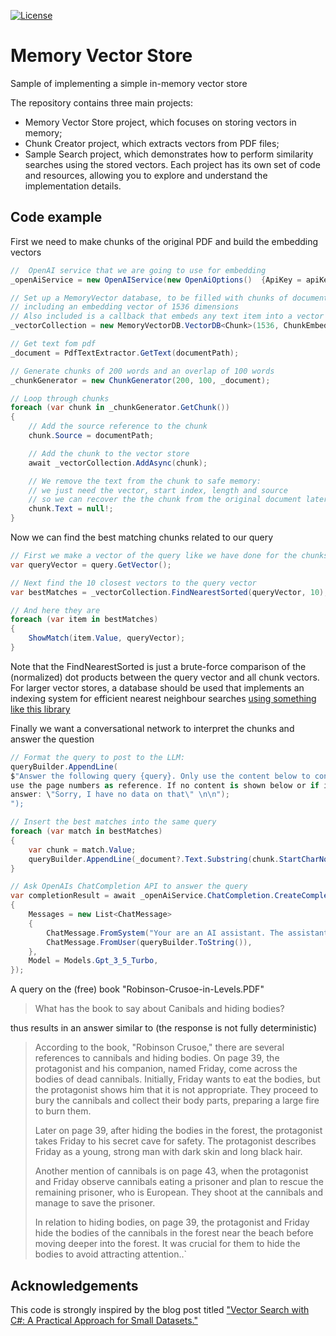 [![License](https://img.shields.io/badge/license-MIT-blue.svg)](LICENSE)

# Memory Vector Store
Sample of implementing a simple in-memory vector store

The repository contains three main projects: 
- Memory Vector Store project, which focuses on storing vectors in memory;
- Chunk Creator project, which extracts vectors from PDF files;
- Sample Search project, which demonstrates how to perform similarity searches using the stored vectors. Each project has its own set of code and resources, allowing you to explore and understand the implementation details.

## Code example

First we need to make chunks of the original PDF and build the embedding vectors

```cs
//  OpenAI service that we are going to use for embedding   
_openAiService = new OpenAIService(new OpenAiOptions()  {ApiKey = apiKey });

// Set up a MemoryVector database, to be filled with chunks of documents
// including an embedding vector of 1536 dimensions
// Also included is a callback that embeds any text item into a vector
_vectorCollection = new MemoryVectorDB.VectorDB<Chunk>(1536, ChunkEmbedingAsync);

// Get text fom pdf 
_document = PdfTextExtractor.GetText(documentPath);

// Generate chunks of 200 words and an overlap of 100 words 
_chunkGenerator = new ChunkGenerator(200, 100, _document);

// Loop through chunks
foreach (var chunk in _chunkGenerator.GetChunk())
{
    // Add the source reference to the chunk
    chunk.Source = documentPath;

    // Add the chunk to the vector store
    await _vectorCollection.AddAsync(chunk);

    // We remove the text from the chunk to safe memory: 
    // we just need the vector, start index, length and source
    // so we can recover the the chunk from the original document later
    chunk.Text = null!;
}
```

Now we can find the best matching chunks related to our query

```cs
// First we make a vector of the query like we have done for the chunks of the documents
var queryVector = query.GetVector();

// Next find the 10 closest vectors to the query vector
var bestMatches = _vectorCollection.FindNearestSorted(queryVector, 10);

// And here they are
foreach (var item in bestMatches)
{
    ShowMatch(item.Value, queryVector);                    
} 
```
Note that the FindNearestSorted is just a brute-force comparison of the (normalized) dot products between the query vector and all chunk vectors. For larger vector stores,  a database should be used that implements an indexing system for efficient nearest neighbour searches  [using something like this library](https://github.com/curiosity-ai/hnsw-sharp)

Finally we want a conversational network to interpret the chunks and answer the question

```cs
// Format the query to post to the LLM:
queryBuilder.AppendLine(
$"Answer the following query {query}. Only use the content below to construct the answer, 
use the page numbers as reference. If no content is shown below or if it is not applicable,
answer: \"Sorry, I have no data on that\" \n\n");
");

// Insert the best matches into the same query
foreach (var match in bestMatches)
{
    var chunk = match.Value;
    queryBuilder.AppendLine(_document?.Text.Substring(chunk.StartCharNo, chunk.CharLength)+"\n" ?? "");
}

// Ask OpenAIs ChatCompletion API to answer the query
var completionResult = await _openAiService.ChatCompletion.CreateCompletion(new ChatCompletionCreateRequest
{
    Messages = new List<ChatMessage>
    {
        ChatMessage.FromSystem("Your are an AI assistant. The assistant is helpful, factual and friendly."), 
        ChatMessage.FromUser(queryBuilder.ToString()),
    },
    Model = Models.Gpt_3_5_Turbo,
});
```

A query on the (free) book "Robinson-Crusoe-in-Levels.PDF" 

>What has the book to say about Canibals and hiding bodies?

thus results in an answer similar to (the response is not fully deterministic)

>According to the book, "Robinson Crusoe," there are several references to cannibals and hiding bodies. On page 39, the protagonist and his companion, named Friday, come across the bodies of dead cannibals.
>Initially, Friday wants to eat the bodies, but the protagonist shows him that it is not appropriate. They proceed to bury the cannibals and collect their body parts, preparing a large fire to burn them.
>
>Later on page 39, after hiding the bodies in the forest, the protagonist takes Friday to his secret cave for safety. The protagonist describes Friday as a young, strong man with dark skin and long black hair.
>
>Another mention of cannibals is on page 43, when the protagonist and Friday observe cannibals eating a prisoner and plan to rescue the remaining prisoner, who is European. They shoot at the cannibals and manage to save the prisoner.
>
>In relation to hiding bodies, on page 39, the protagonist and Friday hide the bodies of the cannibals in the forest near the beach before moving deeper into the forest. It was crucial for them to hide the bodies to avoid attracting attention..`

## Acknowledgements

 This code is strongly inspired by the blog post titled ["Vector Search with C#: A Practical Approach for Small Datasets."](https://crispycode.net/vector-search-with-c-a-practical-approach-for-small-datasets/) 
